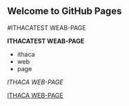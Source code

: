 ## Welcome to GitHub Pages

#ITHACATEST WEAB-PAGE

**ITHACATEST WEAB-PAGE**

- ithaca
- web
- page

_ITHACA WEB-PAGE_

[ITHACA WEB-PAGE](http://www.ithacaweb.org)
